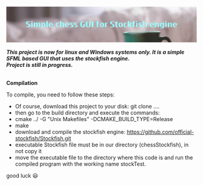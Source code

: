 ![alt text](chess.png)

***This project is now for linux and Windows systems only. It is a simple SFML based GUI that uses the stockfish engine.***</br>
***Project is still in progress.***
</br></br>

**Compilation**</br>

To compile, you need to follow these steps:</br>
- Of course, download this project to your disk: git clone ....</br>
- then go to the build directory and execute the commands:</br>
- cmake ../ -G "Unix Makefiles" -DCMAKE_BUILD_TYPE=Release
- make
- download and compile the stockfish engine:
https://github.com/official-stockfish/Stockfish.git</br>
- executable Stockfish file must be in our directory (chessStockfish), in not copy it
- move the executable file to the directory where this code is
and run the compiled program with the working name stockTest.

good luck :smiley:
